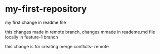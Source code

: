 # my-first-repository

my first change in readme file

this changes made in remote branch, changes mmade in reademe.md file locally in feature-1 branch

this change is for creating merge conflicts- remote
